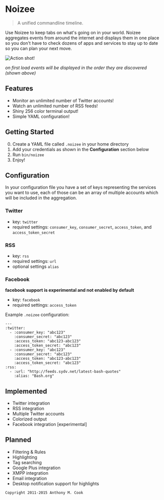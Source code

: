 Noizee
======

> A unified commandline timeline.

Use Noizee to keep tabs on what's going on in your world. Noizee aggregates events from around the internet and displays them in one place so you don't have to check dozens of apps and services to stay up to date so you can plan your next move. 

![Action shot!](http://i.imgur.com/xhvRyY7.png)

*on first load events will be displayed in the order they are discovered (shown above)*

Features
--------

- Monitor an unlimited number of Twitter accounts!
- Watch an unlimited number of RSS feeds!
- Shiny 256 color terminal output!
- Simple YAML configuration!

Getting Started
---------------

0. Create a YAML file called `.noizee` in your home directory
1. Add your credentials as shown in the **Configuration** section below
2. Run `bin/noizee`
3. Enjoy!

Configuration
-------------

In your configuration file you have a set of keys representing the services you want to use, each of those can be an array of multiple accounts which will be included in the aggregation. 

### Twitter

- key: `twitter`
- required settings: `consumer_key`, `consumer_secret`, `access_token`, and `access_token_secret`

### RSS

- key: `rss`
- required settings: `url`
- optional settings `alias`

### Facebook

**facebook support is experimental and not enabled by default**

- key: `facebook`
- required settings: `access_token`

Example `.noizee` configuration:

~~~
---
:twitter:
  - :consumer_key: "abc123"
    :consumer_secret: "abc123"
    :access_token: "abc123-abc123"
    :access_token_secret: "abc123"
  - :consumer_key: "abc123"
    :consumer_secret: "abc123"
    :access_token: "abc123-abc123"
    :access_token_secret: "abc123"
:rss:
  - :url: "http://feeds.sydv.net/latest-bash-quotes"
    :alias: "Bash.org"
~~~

Implemented
-----------

- Twitter integration
- RSS integration
- Multiple Twitter accounts
- Colorized output
- Facebook integration [experimental]

Planned
-------

- Filtering & Rules
- Highlighting
- Tag searching
- Google Plus integration
- XMPP integration
- Email integration
- Desktop notification support for highlights

`Copyright 2011-2015 Anthony M. Cook`
